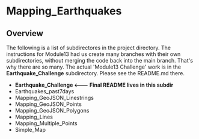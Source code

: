 # Mapping_Earthquakes

## Overview

The following is a list of subdirectores in the project directory.
The instructions for Module13 had us create many branches with their own subdirectories, without merging the code back into the main branch.
That's why there are so many.
The actual 'Module13 Challenge' work is in the **Earthquake_Challenge** subdirectory.
Please see the README.md there.

- **Earthquake_Challenge <--- Final README lives in this subdir**
- Earthquakes_past7days
- Mapping_GeoJSON_Linestrings
- Mapping_GeoJSON_Points
- Mapping_GeoJSON_Polygons
- Mapping_Lines
- Mapping_Multiple_Points
- Simple_Map
